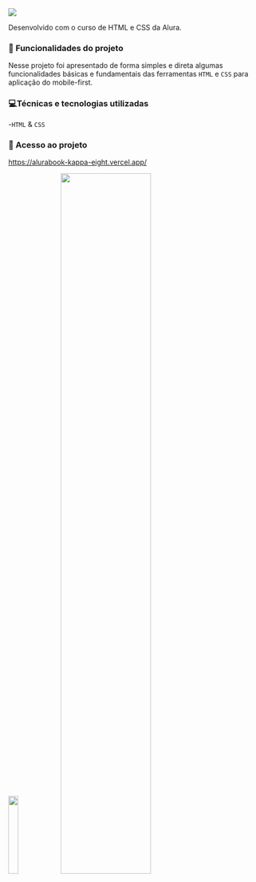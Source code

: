 <img src="https://github.com/nestto/alurabook/assets/125527244/4446392d-c7ac-4866-aba3-da8027245542">

Desenvolvido com o curso de HTML e CSS da Alura.
### 🔨 Funcionalidades do projeto
Nesse projeto foi apresentado de forma simples e direta algumas funcionalidades básicas e fundamentais das ferramentas `HTML` e `CSS` para aplicação do mobile-first.
### 💻Técnicas e tecnologias utilizadas

-`HTML` & `CSS`

### 📁 Acesso ao projeto
https://alurabook-kappa-eight.vercel.app/

<img src="https://github.com/nestto/alurabook/assets/125527244/8933b850-54b9-4301-b7a8-baccb8da47e3" width="20%">

<img src="https://github.com/nestto/alurabook/assets/125527244/24ed5a96-3727-4d2e-a80f-d26fce113fb1" width="60%">

